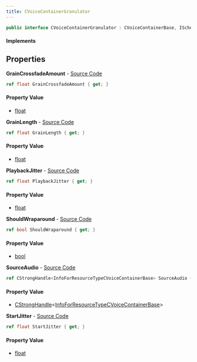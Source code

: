 ```yaml
---
title: CVoiceContainerGranulator
---
```


```csharp
public interface CVoiceContainerGranulator : CVoiceContainerBase, ISchemaClass<CVoiceContainerBase>, ISchemaClass<CVoiceContainerGranulator>, ISchemaField, ISchemaClass, INativeHandle
```

#### Implements

## Properties

**GrainCrossfadeAmount** - [Source Code](https://github.com/swiftly-solution/swiftlys2/blob/main/managed/src/SwiftlyS2.Generated/Schemas/Interfaces/CVoiceContainerGranulator.cs#L18)

```csharp
ref float GrainCrossfadeAmount { get; }
```

#### Property Value

- [float](https://learn.microsoft.com/dotnet/api/system.single)

**GrainLength** - [Source Code](https://github.com/swiftly-solution/swiftlys2/blob/main/managed/src/SwiftlyS2.Generated/Schemas/Interfaces/CVoiceContainerGranulator.cs#L16)

```csharp
ref float GrainLength { get; }
```

#### Property Value

- [float](https://learn.microsoft.com/dotnet/api/system.single)

**PlaybackJitter** - [Source Code](https://github.com/swiftly-solution/swiftlys2/blob/main/managed/src/SwiftlyS2.Generated/Schemas/Interfaces/CVoiceContainerGranulator.cs#L22)

```csharp
ref float PlaybackJitter { get; }
```

#### Property Value

- [float](https://learn.microsoft.com/dotnet/api/system.single)

**ShouldWraparound** - [Source Code](https://github.com/swiftly-solution/swiftlys2/blob/main/managed/src/SwiftlyS2.Generated/Schemas/Interfaces/CVoiceContainerGranulator.cs#L24)

```csharp
ref bool ShouldWraparound { get; }
```

#### Property Value

- [bool](https://learn.microsoft.com/dotnet/api/system.boolean)

**SourceAudio** - [Source Code](https://github.com/swiftly-solution/swiftlys2/blob/main/managed/src/SwiftlyS2.Generated/Schemas/Interfaces/CVoiceContainerGranulator.cs#L26)

```csharp
ref CStrongHandle<InfoForResourceTypeCVoiceContainerBase> SourceAudio { get; }
```

#### Property Value

- [CStrongHandle](/docs/api/shared/natives/cstronghandle-1)<[InfoForResourceTypeCVoiceContainerBase](/docs/api/shared/schemadefinitions/infoforresourcetypecvoicecontainerbase)>

**StartJitter** - [Source Code](https://github.com/swiftly-solution/swiftlys2/blob/main/managed/src/SwiftlyS2.Generated/Schemas/Interfaces/CVoiceContainerGranulator.cs#L20)

```csharp
ref float StartJitter { get; }
```

#### Property Value

- [float](https://learn.microsoft.com/dotnet/api/system.single)

